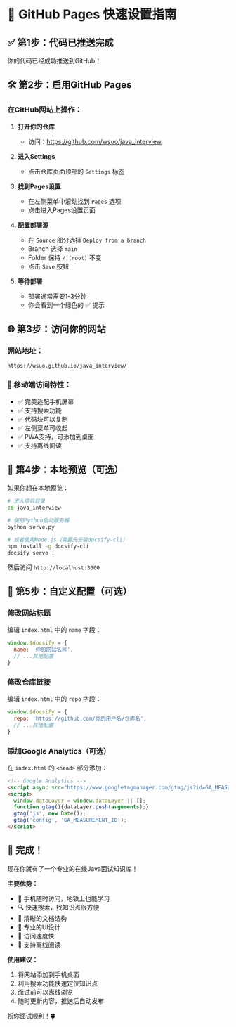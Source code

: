 # 🚀 GitHub Pages 快速设置指南

## ✅ 第1步：代码已推送完成
你的代码已经成功推送到GitHub！

## 🛠️ 第2步：启用GitHub Pages

### 在GitHub网站上操作：

1. **打开你的仓库**
   - 访问：https://github.com/wsuo/java_interview

2. **进入Settings**
   - 点击仓库页面顶部的 `Settings` 标签

3. **找到Pages设置**
   - 在左侧菜单中滚动找到 `Pages` 选项
   - 点击进入Pages设置页面

4. **配置部署源**
   - 在 `Source` 部分选择 `Deploy from a branch`
   - Branch 选择 `main`
   - Folder 保持 `/ (root)` 不变
   - 点击 `Save` 按钮

5. **等待部署**
   - 部署通常需要1-3分钟
   - 你会看到一个绿色的 ✅ 提示

## 🌐 第3步：访问你的网站

### 网站地址：
```
https://wsuo.github.io/java_interview/
```

### 📱 移动端访问特性：
- ✅ 完美适配手机屏幕
- ✅ 支持搜索功能
- ✅ 代码块可以复制
- ✅ 左侧菜单可收起
- ✅ PWA支持，可添加到桌面
- ✅ 支持离线阅读

## 🔧 第4步：本地预览（可选）

如果你想在本地预览：

```bash
# 进入项目目录
cd java_interview

# 使用Python启动服务器
python serve.py

# 或者使用Node.js（需要先安装docsify-cli）
npm install -g docsify-cli
docsify serve .
```

然后访问 `http://localhost:3000`

## 📝 第5步：自定义配置（可选）

### 修改网站标题
编辑 `index.html` 中的 `name` 字段：
```javascript
window.$docsify = {
  name: '你的网站名称',
  // ...其他配置
}
```

### 修改仓库链接
编辑 `index.html` 中的 `repo` 字段：
```javascript
window.$docsify = {
  repo: 'https://github.com/你的用户名/仓库名',
  // ...其他配置
}
```

### 添加Google Analytics（可选）
在 `index.html` 的 `<head>` 部分添加：
```html
<!-- Google Analytics -->
<script async src="https://www.googletagmanager.com/gtag/js?id=GA_MEASUREMENT_ID"></script>
<script>
  window.dataLayer = window.dataLayer || [];
  function gtag(){dataLayer.push(arguments);}
  gtag('js', new Date());
  gtag('config', 'GA_MEASUREMENT_ID');
</script>
```

## 🎉 完成！

现在你就有了一个专业的在线Java面试知识库！

**主要优势：**
- 📱 手机随时访问，地铁上也能学习
- 🔍 快速搜索，找知识点很方便
- 📄 清晰的文档结构
- 🎨 专业的UI设计
- 🚀 访问速度快
- 💾 支持离线阅读

**使用建议：**
1. 将网站添加到手机桌面
2. 利用搜索功能快速定位知识点
3. 面试前可以离线浏览
4. 随时更新内容，推送后自动发布

祝你面试顺利！🍀